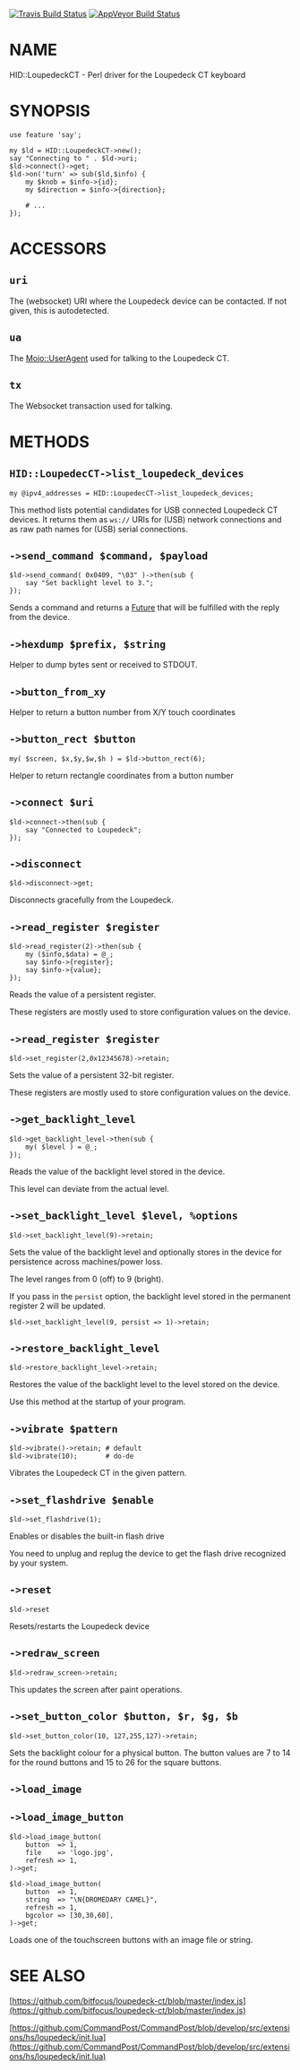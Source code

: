 
[![Travis Build Status](https://travis-ci.org/Corion/HID-LoupedeckCT.svg?branch=master)](https://travis-ci.org/Corion/HID-LoupedeckCT)
[![AppVeyor Build Status](https://ci.appveyor.com/api/projects/status/github/Corion/HID-LoupedeckCT?branch=master&svg=true)](https://ci.appveyor.com/project/Corion/HID-LoupedeckCT)

# NAME

HID::LoupedeckCT - Perl driver for the Loupedeck CT keyboard

# SYNOPSIS

    use feature 'say';

    my $ld = HID::LoupedeckCT->new();
    say "Connecting to " . $ld->uri;
    $ld->connect()->get;
    $ld->on('turn' => sub($ld,$info) {
        my $knob = $info->{id};
        my $direction = $info->{direction};

        # ...
    });

# ACCESSORS

## `uri`

The (websocket) URI where the Loupedeck device can be contacted.
If not given, this is autodetected.

## `ua`

The [Mojo::UserAgent](https://metacpan.org/pod/Mojo%3A%3AUserAgent) used for talking to the Loupedeck CT.

## `tx`

The Websocket transaction used for talking.

# METHODS

## `HID::LoupedecCT->list_loupedeck_devices`

    my @ipv4_addresses = HID::LoupedecCT->list_loupedeck_devices;

This method lists potential candidates for USB connected Loupedeck CT
devices. It returns them as `ws://` URIs for (USB) network connections
and as raw path names for (USB) serial connections.

## `->send_command $command, $payload`

    $ld->send_command( 0x0409, "\03" )->then(sub {
        say "Set backlight level to 3.";
    });

Sends a command and returns a [Future](https://metacpan.org/pod/Future) that will be fulfilled with
the reply from the device.

## `->hexdump $prefix, $string`

Helper to dump bytes sent or received to STDOUT.

## `->button_from_xy`

Helper to return a button number from X/Y touch coordinates

## `->button_rect $button`

    my( $screen, $x,$y,$w,$h ) = $ld->button_rect(6);

Helper to return rectangle coordinates from a button number

## `->connect $uri`

    $ld->connect->then(sub {
        say "Connected to Loupedeck";
    });

## `->disconnect`

    $ld->disconnect->get;

Disconnects gracefully from the Loupedeck.

## `->read_register $register`

    $ld->read_register(2)->then(sub {
        my ($info,$data) = @_;
        say $info->{register};
        say $info->{value};
    });

Reads the value of a persistent register.

These registers are mostly used to store configuration values on the device.

## `->read_register $register`

    $ld->set_register(2,0x12345678)->retain;

Sets the value of a persistent 32-bit register.

These registers are mostly used to store configuration values on the device.

## `->get_backlight_level`

    $ld->get_backlight_level->then(sub {
        my( $level ) = @_;
    });

Reads the value of the backlight level stored in the device.

This level can deviate from the actual level.

## `->set_backlight_level $level, %options`

    $ld->set_backlight_level(9)->retain;

Sets the value of the backlight level and optionally stores in the device
for persistence across machines/power loss.

The level ranges from 0 (off) to 9 (bright).

If you pass in the `persist` option, the backlight level stored in the
permanent register 2 will be updated.

    $ld->set_backlight_level(9, persist => 1)->retain;

## `->restore_backlight_level`

    $ld->restore_backlight_level->retain;

Restores the value of the backlight level to the level stored
on the device.

Use this method at the startup of your program.

## `->vibrate $pattern`

    $ld->vibrate()->retain; # default
    $ld->vibrate(10);       # do-de

Vibrates the Loupedeck CT in the given pattern.

## `->set_flashdrive $enable`

    $ld->set_flashdrive(1);

Enables or disables the built-in flash drive

You need to unplug and replug the device to get the flash drive
recognized by your system.

## `->reset`

    $ld->reset

Resets/restarts the Loupedeck device

## `->redraw_screen`

    $ld->redraw_screen->retain;

This updates the screen after paint operations.

## `->set_button_color $button, $r, $g, $b`

    $ld->set_button_color(10, 127,255,127)->retain;

Sets the backlight colour for a physical button. The button
values are 7 to 14 for the round buttons and 15 to 26 for the square
buttons.

## `->load_image`

## `->load_image_button`

    $ld->load_image_button(
        button  => 1,
        file    => 'logo.jpg',
        refresh => 1,
    )->get;

    $ld->load_image_button(
        button  => 1,
        string  => "\N{DROMEDARY CAMEL}",
        refresh => 1,
        bgcolor => [30,30,60],
    )->get;

Loads one of the touchscreen buttons with an image file or string.

# SEE ALSO

[https://github.com/bitfocus/loupedeck-ct/blob/master/index.js](https://github.com/bitfocus/loupedeck-ct/blob/master/index.js)

[https://github.com/CommandPost/CommandPost/blob/develop/src/extensions/hs/loupedeck/init.lua](https://github.com/CommandPost/CommandPost/blob/develop/src/extensions/hs/loupedeck/init.lua)
